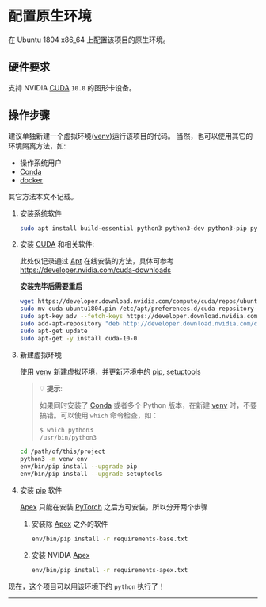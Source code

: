 # 配置原生环境

在 Ubuntu 1804 x86_64 上配置该项目的原生环境。

## 硬件要求

支持 NVIDIA [CUDA][] `10.0` 的图形卡设备。

## 操作步骤

建议单独新建一个虚拟环境([venv][])运行该项目的代码。
当然，也可以使用其它的环境隔离方法，如:

- 操作系统用户
- [Conda][]
- [docker][]

其它方法本文不记载。

1. 安装系统软件

   ```bash
   sudo apt install build-essential python3 python3-dev python3-pip python3-venv
   ```

1. 安装 [CUDA] 和相关软件:

   此处仅记录通过 [Apt][] 在线安装的方法，具体可参考 <https://developer.nvidia.com/cuda-downloads>

   **安装完毕后需要重启**

   ```bash
   wget https://developer.download.nvidia.com/compute/cuda/repos/ubuntu1804/x86_64/cuda-ubuntu1804.pin
   sudo mv cuda-ubuntu1804.pin /etc/apt/preferences.d/cuda-repository-pin-600
   sudo apt-key adv --fetch-keys https://developer.download.nvidia.com/compute/cuda/repos/ubuntu1804/x86_64/7fa2af80.pub
   sudo add-apt-repository "deb http://developer.download.nvidia.com/compute/cuda/repos/ubuntu1804/x86_64/ /"
   sudo apt-get update
   sudo apt-get -y install cuda-10-0
   ```

1. 新建虚拟环境

   使用 [venv][] 新建虚拟环境，并更新环境中的 [pip][], [setuptools][]

   > 💡 **提示**:
   >
   > 如果同时安装了 [Conda][] 或者多个 Python 版本，在新建 [venv][] 时，不要搞错。可以使用 `which` 命令检查，如：
   >
   > ```bash
   > $ which python3
   > /usr/bin/python3
   > ```

   ```bash
   cd /path/of/this/project
   python3 -m venv env
   env/bin/pip install --upgrade pip
   env/bin/pip install --upgrade setuptools
   ```

1. 安装 [pip][] 软件

   [Apex][] 只能在安装 [PyTorch][] 之后方可安装，所以分开两个步骤

   1. 安装除 [Apex][] 之外的软件

      ```bash
      env/bin/pip install -r requirements-base.txt
      ```

   1. 安装 NVIDIA [Apex][]

      ```bash
      env/bin/pip install -r requirements-apex.txt
      ```

现在，这个项目可以用该环境下的 `python` 执行了！

------

[pip]: https://packaging.python.org/key_projects/#pip "A tool for installing Python packages."
[venv]: https://packaging.python.org/key_projects/#venv "A package in the Python Standard Library (starting with Python 3.3) for creating Virtual Environments."
[setuptools]: https://packaging.python.org/key_projects/#easy-install "setuptools (which includes easy_install) is a collection of enhancements to the Python distutils that allow you to more easily build and distribute Python distributions, especially ones that have dependencies on other packages."
[wheel]: https://packaging.python.org/key_projects/#wheel "bdist_wheel setuptools extension for creating wheel distributions."
[Conda]: https://packaging.python.org/key_projects/#conda "conda is the package management tool for Anaconda Python installations."
[Apex]: https://nvidia.github.io/apex/ "Pytorch extension with NVIDIA-maintained utilities to streamline mixed precision and distributed training."
[CUDA]: https://developer.nvidia.com/cuda-toolkit "The NVIDIA® CUDA® Toolkit provides a development environment for creating high performance GPU-accelerated applications. "
[PyTorch]: https://pytorch.org/ "An open source machine learning framework that accelerates the path from research prototyping to production deployment."
[Apt]: https://help.ubuntu.com/lts/serverguide/apt.html "The apt command is a powerful command-line tool, which works with Ubuntu's Advanced Packaging Tool (APT) performing such functions as installation of new software packages, upgrade of existing software packages, updating of the package list index, and even upgrading the entire Ubuntu system."
[docker]: https://www.docker.com/ "Docker: The Modern Platform for High-Velocity Innovation"

